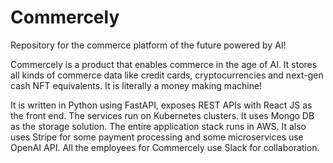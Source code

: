 # Commercely
Repository for the commerce platform of the future powered by AI!

Commercely is a product that enables commerce in the age of AI. It stores all kinds of commerce data like credit cards, cryptocurrencies and next-gen cash NFT equivalents. It is literally a money making machine!

It is written in Python using FastAPI, exposes REST APIs with React JS as the front end. The services run on Kubernetes clusters. It uses Mongo DB as the storage solution. The entire application stack runs in AWS. It also uses Stripe for some payment processing and some microservices use OpenAI API. All the employees for Commercely use Slack for collaboration.

